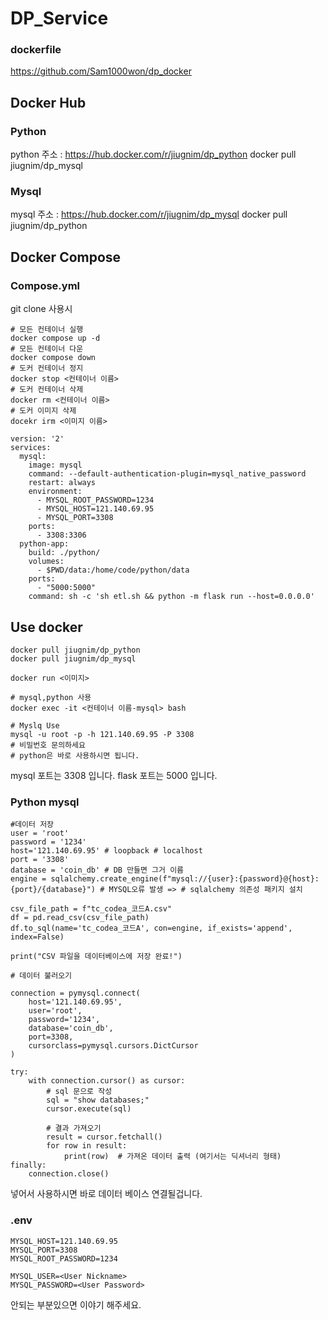 # DP_Service
### dockerfile
https://github.com/Sam1000won/dp_docker 
## Docker Hub
### Python
python 주소 : https://hub.docker.com/r/jiugnim/dp_python
docker pull jiugnim/dp_mysql
### Mysql
mysql 주소 : https://hub.docker.com/r/jiugnim/dp_mysql
docker pull jiugnim/dp_python
## Docker Compose
### Compose.yml
git clone 사용시 
```
# 모든 컨테이너 실행
docker compose up -d
# 모든 컨테이너 다운
docker compose down
# 도커 컨테이너 정지
docker stop <컨테이너 이름>
# 도커 컨테이너 삭제
docker rm <컨테이너 이름>
# 도커 이미지 삭제
docekr irm <이미지 이름>
```
```
version: '2'
services:
  mysql:
    image: mysql
    command: --default-authentication-plugin=mysql_native_password
    restart: always
    environment:
      - MYSQL_ROOT_PASSWORD=1234
      - MYSQL_HOST=121.140.69.95
      - MYSQL_PORT=3308
    ports:
      - 3308:3306
  python-app:
    build: ./python/
    volumes:
      - $PWD/data:/home/code/python/data
    ports:
      - "5000:5000"
    command: sh -c 'sh etl.sh && python -m flask run --host=0.0.0.0'
```
## Use docker 
```
docker pull jiugnim/dp_python
docker pull jiugnim/dp_mysql

docker run <이미지>

# mysql,python 사용
docker exec -it <컨테이너 이름-mysql> bash

# Myslq Use
mysql -u root -p -h 121.140.69.95 -P 3308
# 비밀번호 문의하세요
# python은 바로 사용하시면 됩니다. 
```
mysql 포트는 3308 입니다.
flask 포트는 5000 입니다.
### Python mysql
```
#데이터 저장
user = 'root'
password = '1234'
host='121.140.69.95' # loopback # localhost
port = '3308'
database = 'coin_db' # DB 만들면 그거 이름
engine = sqlalchemy.create_engine(f"mysql://{user}:{password}@{host}:{port}/{database}") # MYSQL오류 발생 => # sqlalchemy 의존성 패키지 설치

csv_file_path = f"tc_codea_코드A.csv"
df = pd.read_csv(csv_file_path)
df.to_sql(name='tc_codea_코드A', con=engine, if_exists='append', index=False)

print("CSV 파일을 데이터베이스에 저장 완료!")

# 데이터 불러오기

connection = pymysql.connect(
    host='121.140.69.95',
    user='root',
    password='1234',
    database='coin_db',
    port=3308,
    cursorclass=pymysql.cursors.DictCursor
)

try:
    with connection.cursor() as cursor:
        # sql 문으로 작성
        sql = "show databases;"
        cursor.execute(sql)
        
        # 결과 가져오기
        result = cursor.fetchall()
        for row in result:
            print(row)  # 가져온 데이터 출력 (여기서는 딕셔너리 형태)
finally:
    connection.close()

```
넣어서 사용하시면 바로 데이터 베이스 연결될겁니다. 

### .env
```
MYSQL_HOST=121.140.69.95
MYSQL_PORT=3308
MYSQL_ROOT_PASSWORD=1234

MYSQL_USER=<User Nickname>
MYSQL_PASSWORD=<User Password>
```
안되는 부분있으면 이야기 해주세요.
